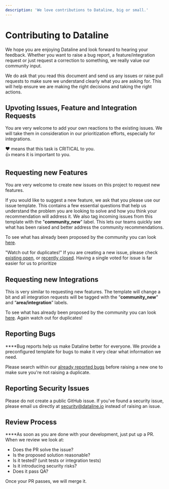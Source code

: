 ```yaml
---
description: 'We love contributions to Dataline, big or small.'
---
```


# Contributing to Dataline

We hope you are enjoying Dataline and look forward to hearing your feedback. Whether you want to raise a bug report, a feature/integration request or just request a correction to something, we really value our community input.

We do ask that you read this document and send us any issues or raise pull requests to make sure we understand clearly what you are asking for. This will help ensure we are making the right decisions and taking the right actions.

## **Upvoting Issues, Feature and Integration Requests**

You are very welcome to add your own reactions to the existing issues. We will take them in consideration in our prioritization efforts, especially for integrations. 

❤️ means that this task is CRITICAL to you.  
👍 means it is important to you.

## **Requesting new Features**

You are very welcome to create new issues on this project to request new features.

If you would like to suggest a new feature, we ask that you please use our issue template. This contains a few essential questions that help us understand the problem you are looking to solve and how you think your recommendation will address it. We also tag incoming issues from this template with the "**community\_new**" label. This lets our teams quickly see what has been raised and better address the community recommendations.

To see what has already been proposed by the community you can look [here](https://github.com/datalineio/dataline/labels/community_new).

"Watch out for duplicates!" If you are creating a new issue, please check [existing open](https://github.com/dataline.io/dataline/issues), or [recently closed](https://github.com/datalineio/dataline/issues?utf8=%E2%9C%93&q=is%3Aissue%20is%3Aclosed%20). Having a single voted for issue is far easier for us to prioritize

## **Requesting new Integrations**

This is very similar to requesting new features. The template will change a bit and all integration requests will be tagged with the “**community\_new**” and “**area/integration**” labels. 

To see what has already been proposed by the community you can look [here](https://github.com/datalineio/dataline/labels/area%2Fintegration). Again watch out for duplicates!

## **Reporting Bugs**

**‌**Bug reports help us make Dataline better for everyone. We provide a preconfigured template for bugs to make it very clear what information we need.

‌Please search within our [already reported bugs](https://github.com/datalineio/dataline/issues?q=is%3Aissue+is%3Aopen+label%3Atype%2Fbug) before raising a new one to make sure you're not raising a duplicate.

## **Reporting Security Issues**

Please do not create a public GitHub issue. If you've found a security issue, please email us directly at [security@dataline.io](mailto:security@dataline.io) instead of raising an issue.

## **Review Process**

**‌**As soon as you are done with your development, just put up a PR.   
When we review we look at:

* ‌Does the PR solve the issue?
* Is the proposed solution reasonable?
* Is it tested? \(unit tests or integration tests\)
* Is it introducing security risks?
* Does it pass QA?

‌Once your PR passes, we will merge it.


